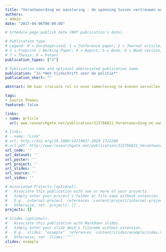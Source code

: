 ```yaml
---
title: "Verantwoording en aansturing : de spanning tussen vertrouwen en prestatiemetingen"
authors:
- admin
date: "2017-04-06T00:00:00"

# Schedule page publish date (NOT publication's date).

# Publication type.
# Legend: 0 = Uncategorized; 1 = Conference paper; 2 = Journal article;
# 3 = Preprint / Working Paper; 4 = Report; 5 = Book; 6 = Book section;
# 7 = Thesis; 8 = Patent
publication_types: ["2"]

# Publication name and optional abbreviated publication name.
publication: "In *Het tijdschrift voor de politie*"
publication_short: ""

abstract: Om haar cruciale rol in onze samenleving te kunnen vervullen, beschikt de politie over buitengewone bevoegdheden. Zo heeft ze het geweldsmonopolie, alsook het recht om binnen te treden in de persoonlijke levenssfeer van anderen. Daarom is het van groot belang dat het rechtmatig optreden van de politie zelf ook gehandhaafd wordt. Iedereen is het erover eens dat de politie verantwoording moet afleggen. Hoe dit dient te gebeuren is het onderwerp van discussie.

tags:
- Source Themes
featured: false

links:
- name: Article
  url: www.researchgate.net/publication/315766821_Verantwoording_en_aansturing_De_spanning_tussen_vertrouwen_en_prestatiemetingen

# links:
# - name: "Link"
# url: http://doi.org/10.1080/14719037.2020.1722208
# url_pdf: http://www.researchgate.net/publication/315766821_Verantwoording_en_aansturing_De_spanning_tussen_vertrouwen_en_prestatiemetingen
url_code: ''
url_dataset: ''
url_poster: ''
url_project: ''
url_slides: ''
url_source: ''
url_video: ''

# Associated Projects (optional).
#   Associate this publication with one or more of your projects.
#   Simply enter your project's folder or file name without extension.
#   E.g. `internal-project` references `content/project/internal-project/index.md`.
#   Otherwise, set `projects: []`.
projects: []

# Slides (optional).
#   Associate this publication with Markdown slides.
#   Simply enter your slide deck's filename without extension.
#   E.g. `slides: "example"` references `content/slides/example/index.md`.
#   Otherwise, set `slides: ""`.
slides: example
---
```


